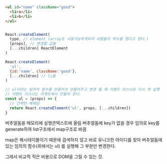 ```html
<ul id="name" className="good">
  <li>a</li>
  <li>b</li>
</ul>
```

```js

React.createElement(
  type, // element (array도 사용가능하게되어 사람들이 박수를 쳤다고 한다.)
  [props], // 변경할 값들
  [...children] ReactElement
)

React.createElement(
  'ul',
  {id:'name', className:'good'},
  [...children] // li들
)

// ul이라는 임의의 함수를 만들어서 만들어주고 변경 될 때 이벤트 리스너로 다시 재 실행
// 이벤트 리스너는 리액트에서 만들어 준다.
const ul = (props) => {
  // 간략한 예제임
  return React.createElement('ul', props, [...children])
}


```

버추얼돔을 메모리에 실행콘텍스트에 올림
버추얼돔에 key가 없을 경우 임의로 key를 generate하여 list구조에서 map구조로 바꿈

map은 해시테이블이기 때문에 검색하지 않고 바로 유니크한 아이디를 찾아 버추얼돔에 있는 임의의 함수(위에서는 ul)
를 실행해 그 부분만 변경한다.

그래서 비교적 적은 비용으로 DOM을 그릴 수 있는 것.
